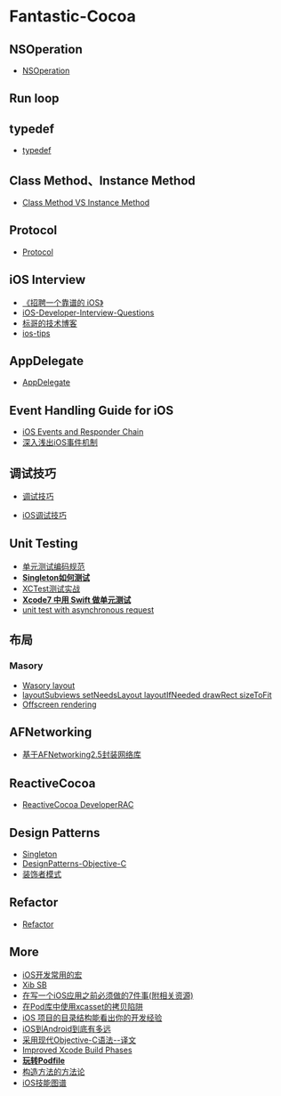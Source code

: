 # Fantastic-Cocoa
## NSOperation
- [NSOperation](http://nshipster.cn/nsoperation/)

## Run loop


## typedef
- [typedef](https://github.com/duguyihou/musical-spork/blob/master/typedef.md)

## Class Method、Instance Method
- [Class Method VS Instance Method](https://github.com/duguyihou/musical-spork/blob/master/Class%20Method%20VS%20Instance%20Method.md)

## Protocol

- [Protocol](https://github.com/duguyihou/musical-spork/blob/master/Protocol.md)

## iOS Interview
* [《招聘一个靠谱的 iOS》](https://github.com/ChenYilong/iOSInterviewQuestions)
* [iOS-Developer-Interview-Questions](https://github.com/lzyy/iOS-Developer-Interview-Questions)
* [标哥的技术博客](http://www.henishuo.com)
* [ios-tips](https://github.com/coolnameismy/ios-tips)

## AppDelegate
- [AppDelegate](https://github.com/duguyihou/musical-spork/blob/master/AppDelegate.md)

## Event Handling Guide for iOS
- [iOS Events and Responder Chain](https://github.com/duguyihou/musical-spork/blob/master/iOS%20Events%20and%20Responder%20Chain.md)
- [深入浅出iOS事件机制](http://zhoon.github.io/ios/2015/04/12/ios-event.html)

## 调试技巧
- [调试技巧](https://github.com/duguyihou/musical-spork/blob/master/调试技巧.md)

- [iOS调试技巧](http://www.henishuo.com/ios-lldb-debug-tech/)

## Unit Testing
- [单元测试编码规范](http://zixun.github.io/blog/2015/04/16/iosdan-yuan-ce-shi-xi-lie-dan-yuan-ce-shi-bian-ma-gui-fan/)
- **[Singleton如何测试](http://zixun.github.io/blog/2015/04/16/iosdan-yuan-ce-shi-xi-lie-singletonru-he-ce-shi/)**
- [XCTest测试实战](http://morisunshine.com/ios/xctest/)
- **[Xcode7 中用 Swift 做单元测试](http://swift.gg/2016/03/23/unit-testing-swift/)**
- [unit test with asynchronous request]()

## 布局

### Masory
- [Wasory layout](http://www.henishuo.com/category/autolayout/)
- [layoutSubviews setNeedsLayout layoutIfNeeded drawRect sizeToFit](https://github.com/duguyihou/musical-spork/blob/master/layoutSubviews%20setNeedsLayout%20layoutIfNeeded%20drawRect%20sizeToFit.md)
- [Offscreen rendering](https://github.com/duguyihou/musical-spork/blob/master/offScreen%20Rendering.md)

## AFNetworking
- [基于AFNetworking2.5封装网络库](http://www.henishuo.com/base-on-afnetworking-wrapper/)

## **ReactiveCocoa**
- [ReactiveCocoa DeveloperRAC](https://github.com/duguyihou/musical-spork/blob/master/ReactiveCocoa%20DeveloperRAC.md)

## Design Patterns
- [Singleton](https://github.com/duguyihou/musical-spork/blob/master/Singleton.md)
- [DesignPatterns-Objective-C](https://github.com/leichunfeng/DesignPatterns-Objective-C)
- [装饰者模式](http://yulingtianxia.com/blog/2014/05/10/zhuang-shi-zhe-mo-shi/)

## Refactor
- [Refactor](https://github.com/duguyihou/musical-spork/blob/master/Refactor.md)

## More
- [iOS开发常用的宏](https://github.com/duguyihou/musical-spork/blob/master/iOS开发常用的宏.md)
- [Xib SB](http://www.jianshu.com/users/0e8a4d8086c6/latest_articles)
- [在写一个iOS应用之前必须做的7件事(附相关资源)](http://www.cocoachina.com/ios/20160316/15685.html)
- [在Pod库中使用xcasset的拷贝陷阱](http://blog.startry.com/2016/03/17/the-trap-of-image-resource/)
- [iOS 项目的目录结构能看出你的开发经验](http://www.cocoachina.com/ios/20150821/13117.html)
- [iOS到Android到底有多远](http://www.oncenote.com/2015/07/28/iOS-To-Android/)
- [采用现代Objective-C语法--译文](http://blog.devwu.com/translation/2014-06-03/adopting-modern-objective-c/)
- [Improved Xcode Build Phases](http://matthewmorey.com/improved-xcode-build-phases/)
- **[玩转Podfile](https://github.com/duguyihou/musical-spork/blob/master/玩转Podfile.md)**
- [构造方法的方法论](https://github.com/duguyihou/musical-spork/blob/master/The-strategy-of-building-a-method.md)
- [iOS技能图谱](https://github.com/duguyihou/musical-spork/blob/master/iOS技能图谱.md)